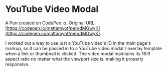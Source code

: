 # YouTube Video Modal

A Pen created on CodePen.io. Original URL: [https://codepen.io/mattamyot/pen/dMGwyK](https://codepen.io/mattamyot/pen/dMGwyK).

I worked out a way to use just a YouTube video's ID in the main page's markup, so it can be passed in to a YouTube video modal / overlay template when a link or thumbnail is clicked. The video modal maintains its 16:9 aspect ratio no matter what the viewport size is, making it properly responsive.
